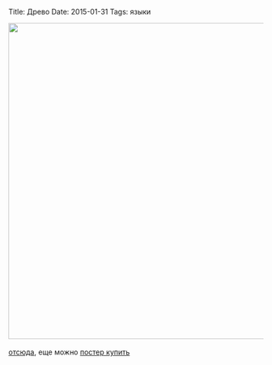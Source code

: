 Title: Древо
Date: 2015-01-31
Tags: языки

<div class="text"><img src="https://dl.dropboxusercontent.com/u/140528/site/languages.jpg" width="625" /><br /><br />
<a href="http://www.sssscomic.com/comic.php?page=196">отсюда</a>, еще можно <a href="http://hivemill.com/products/stand-still-stay-silent-language-family-tree-poster">постер купить</a></div>